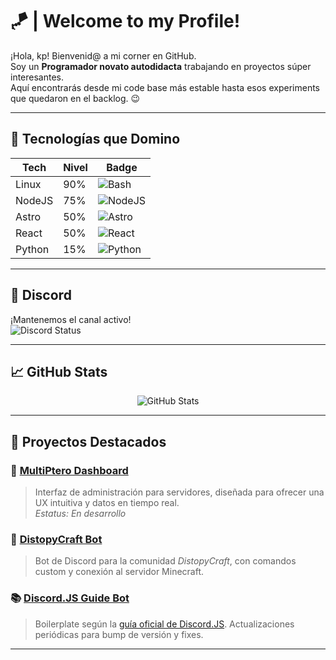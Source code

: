 # 🪁 | Welcome to my Profile!

¡Hola, kp! Bienvenid@ a mi corner en GitHub.  
Soy un **Programador novato autodidacta** trabajando en proyectos súper interesantes.  
Aquí encontrarás desde mi code base más estable hasta esos experiments que quedaron en el backlog. 😉

---

## 🌱 Tecnologías que Domino

| Tech        | Nivel | Badge                                                                                         |
| ----------- | ----- | --------------------------------------------------------------------------------------------- |
| Linux       | 90%   | ![Bash](https://img.shields.io/badge/Bash-90%25-2d6a4f?style=flat-square)                     |
| NodeJS      | 75%   | ![NodeJS](https://img.shields.io/badge/NodeJS-75%25-2d6a4f?style=flat-square)                 |
| Astro       | 50%   | ![Astro](https://img.shields.io/badge/Astro-50%25-2d6a4f?style=flat-square)                   |
| React       | 50%   | ![React](https://img.shields.io/badge/React-50%25-2d6a4f?style=flat-square)                   |
| Python      | 15%   | ![Python](https://img.shields.io/badge/Python-15%25-2d6a4f?style=flat-square)                 |

---

## 💬 Discord

¡Mantenemos el canal activo!  
![Discord Status](https://api.zeew.dev/resources/discord/es/full_card/829540683739299882)

---

## 📈 GitHub Stats

<div align="center">
  <img src="https://github-readme-stats.vercel.app/api?username=ajnebalreves&show_icons=true&theme=transparent&icon_color=2d6a4f&text_color=2d6a4f" alt="GitHub Stats" />
</div>

---

## 🚀 Proyectos Destacados

### 🔧 [MultiPtero Dashboard](https://github.com/MultiPtero/dashboard)  
> Interfaz de administración para servidores, diseñada para ofrecer una UX intuitiva y datos en tiempo real.  
_Estatus: En desarrollo_

### 🤖 [DistopyCraft Bot](https://github.com/AjnebAlReves/distopycraft-bot)  
> Bot de Discord para la comunidad *DistopyCraft*, con comandos custom y conexión al servidor Minecraft.

### 📚 [Discord.JS Guide Bot](https://github.com/AjnebAlReves/discordjs-basic-bot)  
> Boilerplate según la [guía oficial de Discord.JS](https://discordjs.guide). Actualizaciones periódicas para bump de versión y fixes.

---
